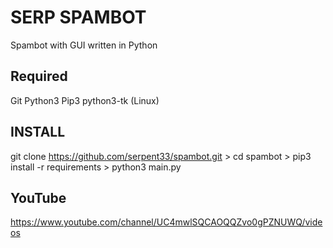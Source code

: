 # SERP SPAMBOT
Spambot with GUI written in Python

## Required 
Git
Python3
Pip3
python3-tk (Linux)

## INSTALL
git clone https://github.com/serpent33/spambot.git >
cd spambot >
pip3 install -r requirements >
python3 main.py

## YouTube
https://www.youtube.com/channel/UC4mwlSQCAOQQZvo0gPZNUWQ/videos

